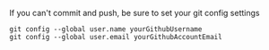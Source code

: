 If you can't commit and push, be sure to set your git config settings
```
git config --global user.name yourGithubUsername
git config --global user.email yourGithubAccountEmail
```

